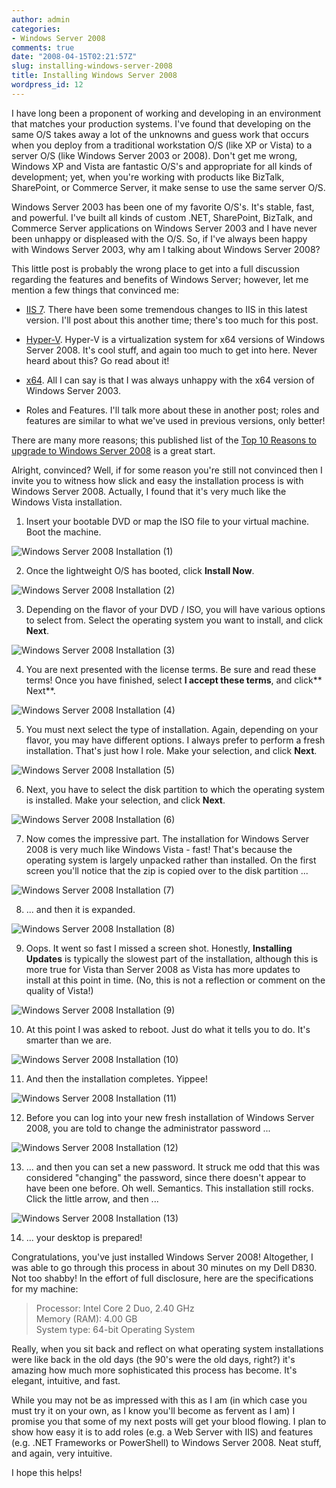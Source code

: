 ```yaml
---
author: admin
categories:
- Windows Server 2008
comments: true
date: "2008-04-15T02:21:57Z"
slug: installing-windows-server-2008
title: Installing Windows Server 2008
wordpress_id: 12
---
```


I have long been a proponent of working and developing in an environment that matches your production systems. I've found that developing on the same O/S takes away a lot of the unknowns and guess work that occurs when you deploy from a traditional workstation O/S (like XP or Vista) to a server O/S (like Windows Server 2003 or 2008). Don't get me wrong, Windows XP and Vista are fantastic O/S's and appropriate for all kinds of development; yet, when you're working with products like BizTalk, SharePoint, or Commerce Server, it make sense to use the same server O/S.

 

Windows Server 2003 has been one of my favorite O/S's. It's stable, fast, and powerful. I've built all kinds of custom .NET, SharePoint, BizTalk, and Commerce Server applications on Windows Server 2003 and I have never been unhappy or displeased with the O/S. So, if I've always been happy with Windows Server 2003, why am I talking about Windows Server 2008?

 

This little post is probably the wrong place to get into a full discussion regarding the features and benefits of Windows Server; however, let me mention a few things that convinced me:

 

  
  * [IIS 7](http://learn.iis.net/). There have been some tremendous changes to IIS in this latest version. I'll post about this another time; there's too much for this post.
   
  * [Hyper-V](http://www.microsoft.com/windowsserver2008/en/us/virtualization-consolidation.aspx). Hyper-V is a virtualization system for x64 versions of Windows Server 2008. It's cool stuff, and again too much to get into here. Never heard about this? Go read about it!
   
  * [x64](http://www.microsoft.com/servers/64bit/overview.mspx). All I can say is that I was always unhappy with the x64 version of Windows Server 2003.
   
  * Roles and Features. I'll talk more about these in another post; roles and features are similar to what we've used in previous versions, only better!
 

There are many more reasons; this published list of the [Top 10 Reasons to upgrade to Windows Server 2008](http://www.microsoft.com/windowsserver2008/en/us/why-upgrade.aspx) is a great start.

 

Alright, convinced? Well, if for some reason you're still not convinced then I invite you to witness how slick and easy the installation process is with Windows Server 2008. Actually, I found that it's very much like the Windows Vista installation.

 

1. Insert your bootable DVD or map the ISO file to your virtual machine. Boot the machine.

 

  ![Windows Server 2008 Installation (1)](https://wadewegner.blob.core.windows.net/wordpress/content/binary/WindowsLiveWriter/InstallingWindowsServer2008_12C45/Windows%20Server%202008%20Installation%20(1)_1.jpg)

 

2. Once the lightweight O/S has booted, click **Install Now**.

 

  ![Windows Server 2008 Installation (2)](https://wadewegner.blob.core.windows.net/wordpress/content/binary/WindowsLiveWriter/InstallingWindowsServer2008_12C45/Windows%20Server%202008%20Installation%20(2)_2.jpg)

 

3. Depending on the flavor of your DVD / ISO, you will have various options to select from. Select the operating system you want to install, and click **Next**.
 

  ![Windows Server 2008 Installation (3)](https://wadewegner.blob.core.windows.net/wordpress/content/binary/WindowsLiveWriter/InstallingWindowsServer2008_12C45/Windows%20Server%202008%20Installation%20(3)_1.jpg)

4. You are next presented with the license terms. Be sure and read these terms! Once you have finished, select **I accept these terms**, and click** Next**.

  ![Windows Server 2008 Installation (4)](https://wadewegner.blob.core.windows.net/wordpress/content/binary/WindowsLiveWriter/InstallingWindowsServer2008_12C45/Windows%20Server%202008%20Installation%20(4)_1.jpg)
 

5. You must next select the type of installation. Again, depending on your flavor, you may have different options. I always prefer to perform a fresh installation. That's just how I role. Make your selection, and click **Next**.

  ![Windows Server 2008 Installation (5)](https://wadewegner.blob.core.windows.net/wordpress/content/binary/WindowsLiveWriter/InstallingWindowsServer2008_12C45/Windows%20Server%202008%20Installation%20(5)_1.jpg)

 

6. Next, you have to select the disk partition to which the operating system is installed. Make your selection, and click **Next**.

 

  ![Windows Server 2008 Installation (6)](https://wadewegner.blob.core.windows.net/wordpress/content/binary/WindowsLiveWriter/InstallingWindowsServer2008_12C45/Windows%20Server%202008%20Installation%20(6)_1.jpg)

 

7. Now comes the impressive part. The installation for Windows Server 2008 is very much like Windows Vista - fast! That's because the operating system is largely unpacked rather than installed. On the first screen you'll notice that the zip is copied over to the disk partition ...

 

  ![Windows Server 2008 Installation (7)](https://wadewegner.blob.core.windows.net/wordpress/content/binary/WindowsLiveWriter/InstallingWindowsServer2008_12C45/Windows%20Server%202008%20Installation%20(7)_2.jpg)

 

8. ... and then it is expanded.

 

  ![Windows Server 2008 Installation (8)](https://wadewegner.blob.core.windows.net/wordpress/content/binary/WindowsLiveWriter/InstallingWindowsServer2008_12C45/Windows%20Server%202008%20Installation%20(8)_1.jpg)

 

9. Oops. It went so fast I missed a screen shot. Honestly, **Installing Updates** is typically the slowest
 part of the installation, although this is more true for Vista than Server 2008 as Vista has more updates to install at this point in time. (No, this is not a reflection or comment on the quality of Vista!)

 

  ![Windows Server 2008 Installation (9)](https://wadewegner.blob.core.windows.net/wordpress/content/binary/WindowsLiveWriter/InstallingWindowsServer2008_12C45/Windows%20Server%202008%20Installation%20(9)_1.jpg)

 

10. At this point I was asked to reboot. Just do what it tells you to do. It's smarter than we are.

 

  ![Windows Server 2008 Installation (10)](https://wadewegner.blob.core.windows.net/wordpress/content/binary/WindowsLiveWriter/InstallingWindowsServer2008_12C45/Windows%20Server%202008%20Installation%20(10)_1.jpg)

 

11. And then the installation completes. Yippee!

 

  ![Windows Server 2008 Installation (11)](https://wadewegner.blob.core.windows.net/wordpress/content/binary/WindowsLiveWriter/InstallingWindowsServer2008_12C45/Windows%20Server%202008%20Installation%20(11)_1.jpg)

 

12. Before you can log into your new fresh installation of Windows Server 2008, you are told to change the administrator password ... 

 

  ![Windows Server 2008 Installation (12)](https://wadewegner.blob.core.windows.net/wordpress/content/binary/WindowsLiveWriter/InstallingWindowsServer2008_12C45/Windows%20Server%202008%20Installation%20(12).jpg)

 

13. ... and then you can set a new password. It struck me odd that this was considered "changing" the password, since there doesn't appear to have been one before. Oh well. Semantics. This installation still rocks. Click the little arrow, and then ...

 

  ![Windows Server 2008 Installation (13)](https://wadewegner.blob.core.windows.net/wordpress/content/binary/WindowsLiveWriter/InstallingWindowsServer2008_12C45/Windows%20Server%202008%20Installation%20(13)_1.jpg)

 

14. ... your desktop is prepared!

 

Congratulations, you've just installed Windows Server 2008! Altogether, I was able to go through this process in about 30 minutes on my Dell D830. Not too shabby! In the effort of full disclosure, here are the specifications for my machine:


> Processor: Intel Core 2 Duo, 2.40 GHz       
> Memory (RAM): 4.00 GB        
> System type: 64-bit Operating System

 

Really, when you sit back and reflect on what operating system installations were like back in the old days (the 90's were the old days, right?) it's amazing how much more sophisticated this process has become. It's elegant, intuitive, and fast.

 

While you may not be as impressed with this as I am (in which case you must try it on your own, as I know you'll become as fervent as I am) I promise you that some of my next posts will get your blood flowing. I plan to show how easy it is to add roles (e.g. a Web Server with IIS) and features (e.g. .NET Frameworks or PowerShell) to Windows Server 2008. Neat stuff, and again, very intuitive.

 

I hope this helps!
